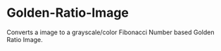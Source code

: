 # Golden-Ratio-Image
Converts a image to a grayscale/color Fibonacci Number based Golden Ratio Image. 
